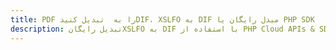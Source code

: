 ---title: PDF را به  تبدیل کنیدDIF، XSLFO به DIF مبدل رایگان یا PHP SDKdescription: تبدیل رایگانXSLFO به DIF با استفاده از PHP Cloud APIs & SDK همچنین اسناد PDF را در Cloud ایجاد، ویرایش و رندر کنید.---